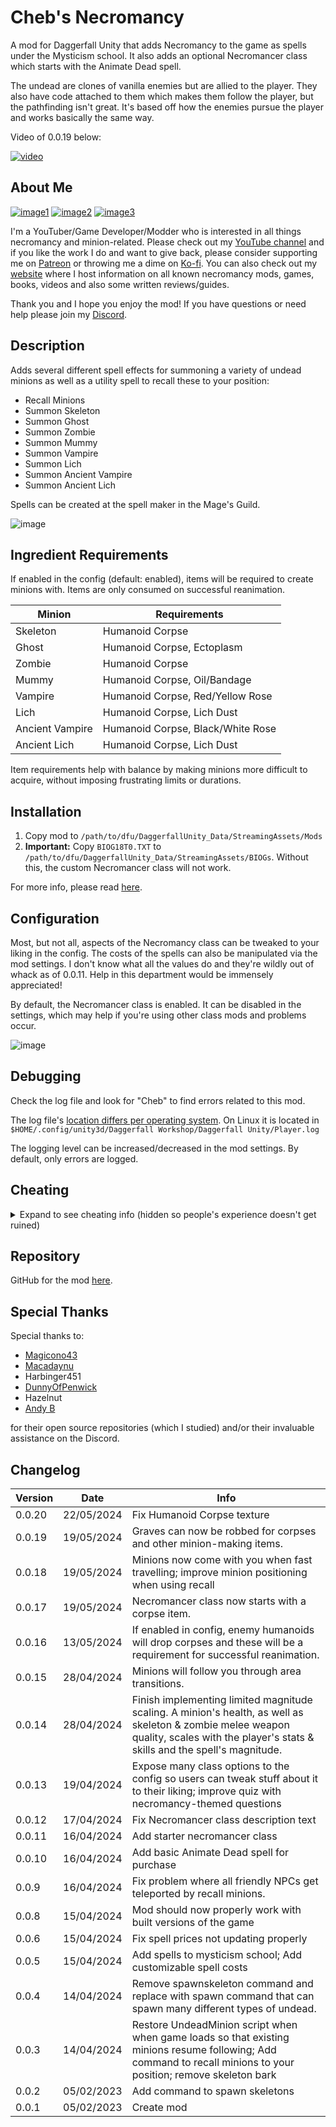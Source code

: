 # Cheb's Necromancy

A mod for Daggerfall Unity that adds Necromancy to the game as spells under the Mysticism school. It also adds an optional Necromancer class which starts with the Animate Dead spell.

The undead are clones of vanilla enemies but are allied to the player. They also have code attached to them which makes them follow the player, but the pathfinding isn't great. It's based off how the enemies pursue the player and works basically the same way.

Video of 0.0.19 below:

[![video](https://img.youtube.com/vi/_lZ5dmt22QA/0.jpg)](https://www.youtube.com/watch?v=_lZ5dmt22QA)

##  About Me

[![image1](https://imgur.com/Fahi6sP.png)](https://necrobase.chebgonaz.com)
[![image2](https://imgur.com/X18OyQs.png)](https://www.patreon.com/chebgonaz?fan_landing=true)
[![image3](https://imgur.com/4e64jQ8.png)](https://ko-fi.com/chebgonaz)

I'm a YouTuber/Game Developer/Modder who is interested in all things necromancy and minion-related. Please check out my [YouTube channel](https://www.youtube.com/channel/UCPlZ1XnekiJxKymXbXyvkCg) and if you like the work I do and want to give back, please consider supporting me on [Patreon](https://www.patreon.com/chebgonaz?fan_landing=true) or throwing me a dime on [Ko-fi](https://ko-fi.com/chebgonaz). You can also check out my [website](https://necrobase.chebgonaz.com) where I host information on all known necromancy mods, games, books, videos and also some written reviews/guides.

Thank you and I hope you enjoy the mod! If you have questions or need help please join my [Discord](https://discord.com/invite/EB96ASQ).

## Description

Adds several different spell effects for summoning a variety of undead minions as well as a utility spell to recall these to your position:

- Recall Minions
- Summon Skeleton
- Summon Ghost
- Summon Zombie
- Summon Mummy
- Summon Vampire
- Summon Lich
- Summon Ancient Vampire
- Summon Ancient Lich

Spells can be created at the spell maker in the Mage's Guild.

![image](https://github.com/jpw1991/daggerfall-chebs-necromancy/assets/13718599/d6377ecd-f057-4e6d-8dca-a7f74160ba02)

## Ingredient Requirements

If enabled in the config (default: enabled), items will be required to create minions with. Items are only consumed on successful reanimation.

Minion | Requirements
--- | ---
Skeleton | Humanoid Corpse
Ghost | Humanoid Corpse, Ectoplasm
Zombie | Humanoid Corpse
Mummy | Humanoid Corpse, Oil/Bandage
Vampire | Humanoid Corpse, Red/Yellow Rose
Lich | Humanoid Corpse, Lich Dust
Ancient Vampire | Humanoid Corpse, Black/White Rose
Ancient Lich | Humanoid Corpse, Lich Dust

Item requirements help with balance by making minions more difficult to acquire, without imposing frustrating limits or durations.

## Installation

1. Copy mod to `/path/to/dfu/DaggerfallUnity_Data/StreamingAssets/Mods`
2. **Important:** Copy `BIOG18T0.TXT` to `/path/to/dfu/DaggerfallUnity_Data/StreamingAssets/BIOGs`. Without this, the custom Necromancer class will not work.

For more info, please read [here](https://www.dfworkshop.net/projects/daggerfall-unity/modding/#installation).

## Configuration

Most, but not all, aspects of the Necromancy class can be tweaked to your liking in the config. The costs of the spells can also be manipulated via the mod settings. I don't know what all the values do and they're wildly out of whack as of 0.0.11. Help in this department would be immensely appreciated!

By default, the Necromancer class is enabled. It can be disabled in the settings, which may help if you're using other class mods and problems occur.

![image](https://github.com/jpw1991/daggerfall-chebs-necromancy/assets/13718599/1822a5ee-8ed0-40b4-bb42-392a7c36bad1)

## Debugging

Check the log file and look for "Cheb" to find errors related to this mod.

The log file's [location differs per operating system](https://docs.unity3d.com/Manual/LogFiles.html). On Linux it is located in `$HOME/.config/unity3d/Daggerfall Workshop/Daggerfall Unity/Player.log`

The logging level can be increased/decreased in the mod settings. By default, only errors are logged.

## Cheating

<details>
<summary>Expand to see cheating info (hidden so people's experience doesn't get ruined)</summary>

The spell effects have a backend which can be triggered by console commands:

- Press `~` to open the console
- Type `help spawn` to read the options, then spawn a minion in
  - `spawn skeleton` will spawn a skeletal warrior
  - `spawn vampire` will spawn a vampire, etc.
- Type `recallminions` to bring the undead to your position if they get stuck or lost
- Type `sci` to spawn in a corpse item. This stands for `spawn corpse item` and follows the style of other daggerfall commands like `tgm`.

</details>

## Repository

GitHub for the mod [here](https://github.com/jpw1991/daggerfall-chebs-necromancy).

## Special Thanks

Special thanks to:

- [Magicono43](https://github.com/magicono43)
- [Macadaynu](https://github.com/Macadaynu)
- Harbinger451
- [DunnyOfPenwick](https://github.com/DunnyOfPenwick)
- Hazelnut
- [Andy B](https://github.com/ajrb)

for their open source repositories (which I studied) and/or their invaluable assistance on the Discord.

## Changelog

Version | Date       | Info
--- |------------| ---
0.0.20 | 22/05/2024 | Fix Humanoid Corpse texture
0.0.19 | 19/05/2024 | Graves can now be robbed for corpses and other minion-making items.
0.0.18 | 19/05/2024 | Minions now come with you when fast travelling; improve minion positioning when using recall
0.0.17 | 19/05/2024 | Necromancer class now starts with a corpse item.
0.0.16 | 13/05/2024 | If enabled in config, enemy humanoids will drop corpses and these will be a requirement for successful reanimation.
0.0.15 | 28/04/2024 | Minions will follow you through area transitions.
0.0.14 | 28/04/2024 | Finish implementing limited magnitude scaling. A minion's health, as well as skeleton & zombie melee weapon quality, scales with the player's stats & skills and the spell's magnitude.
0.0.13 | 19/04/2024 | Expose many class options to the config so users can tweak stuff about it to their liking; improve quiz with necromancy-themed questions
0.0.12 | 17/04/2024 | Fix Necromancer class description text
0.0.11 | 16/04/2024 | Add starter necromancer class
0.0.10 | 16/04/2024 | Add basic Animate Dead spell for purchase
0.0.9 | 16/04/2024 | Fix problem where all friendly NPCs get teleported by recall minions.
0.0.8 | 15/04/2024 | Mod should now properly work with built versions of the game
0.0.6 | 15/04/2024 | Fix spell prices not updating properly
0.0.5 | 15/04/2024 | Add spells to mysticism school; Add customizable spell costs
0.0.4 | 14/04/2024 | Remove spawnskeleton command and replace with spawn command that can spawn many different types of undead.
0.0.3 | 14/04/2024 | Restore UndeadMinion script when when game loads so that existing minions resume following; Add command to recall minions to your position; remove skeleton bark
0.0.2 | 05/02/2023 | Add command to spawn skeletons
0.0.1 | 05/02/2023 | Create mod
